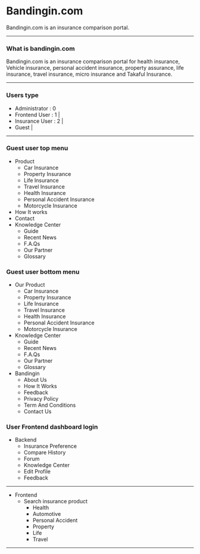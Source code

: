 # Bandingin.com 

Bandingin.com is an insurance comparison portal.

---

### What is bandingin.com

Bandingin.com is an insurance comparison portal for health insurance, Vehicle insurance, personal accident insurance, property assurance, life insurance, travel insurance, micro insurance and Takaful Insurance.

---

### Users type

- Administrator  : 0
- Frontend User  : 1 |
- Insurance User : 2 |
- Guest |

---

### Guest user top menu

- Product
    - Car Insurance
    - Property Insurance
    - Life Insurance
    - Travel Insurance
    - Health Insurance
    - Personal Accident Insurance
    - Motorcycle Insurance
- How It works
- Contact
- Knowledge Center
    - Guide
    - Recent News
    - F.A.Qs
    - Our Partner
    - Glossary

### Guest user bottom menu

- Our Product
    - Car Insurance
    - Property Insurance
    - Life Insurance
    - Travel Insurance
    - Health Insurance
    - Personal Accident Insurance
    - Motorcycle Insurance
- Knowledge Center
    - Guide
    - Recent News
    - F.A.Qs
    - Our Partner
    - Glossary
- Bandingin
    - About Us
    - How It Works
    - Feedback
    - Privacy Policy
    - Term And Conditions
    - Contact Us

### User Frontend dashboard login

- Backend
    - Insurance Preference
    - Compare History
    - Forum
    - Knowledge Center
    - Edit Profile
    - Feedback

---

- Frontend
    - Search insurance product
        - Health
        - Automotive
        - Personal Accident
        - Property
        - Life
        - Travel

---
